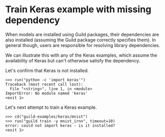 # Train Keras example with missing dependency

When models are installed using Guild packages, their dependencies are
also installed (assuming the Guild package correctly specifies
them). In general though, users are responsible for resolving library
dependencies.

We can illustrate this with any of the Keras examples, which assume
the availability of Keras but can't otherwise satisfy the dependency.

Let's confirm that Keras is not installed.

    >>> run("python -c 'import keras'")
    Traceback (most recent call last):
      File "<string>", line 1, in <module>
    ImportError: No module named 'keras'
    <exit 1>

Let's next attempt to train a Keras example.

    >>> cd("guild-examples/keras/mnist")
    >>> run("guild train -y mnist_irnn", timeout=10)
    error: could not import keras - is it installed?
    <exit 1>
